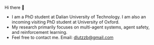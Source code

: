 Hi there 👋
- I am a PhD student at Dalian University of Technology. I am also an incoming visiting PhD student at University of Oxford.
- My research primarily focuses on multi-agent systems, agent safety, and reinforcement learning.
- Feel free to contact me. Email: dlutzzb@gmail.com
